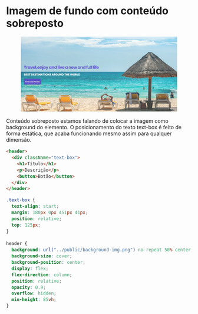 # Imagem de fundo com conteúdo sobreposto

<figure><img src="../../../../.gitbook/assets/css imagem de fundo.png" alt=""><figcaption></figcaption></figure>

Conteúdo sobreposto estamos falando de colocar a imagem como background do elemento. O posicionamento do texto text-box é feito de forma estática, que acaba funcionando mesmo assim para qualquer dimensão.

```html
<header>
  <div className="text-box">
    <h1>Título</h1>
    <p>Descrição</p>
    <button>Botão</button>
  </div>
</header>
```

```css
.text-box {
  text-align: start;
  margin: 180px 0px 451px 41px;
  position: relative;
  top: 125px;
}

header {
  background: url("../public/background-img.png") no-repeat 50% center;
  background-size: cover;
  background-position: center;
  display: flex;
  flex-direction: column;
  position: relative;
  opacity: 0.9;
  overflow: hidden;
  min-height: 85vh;
}
```

